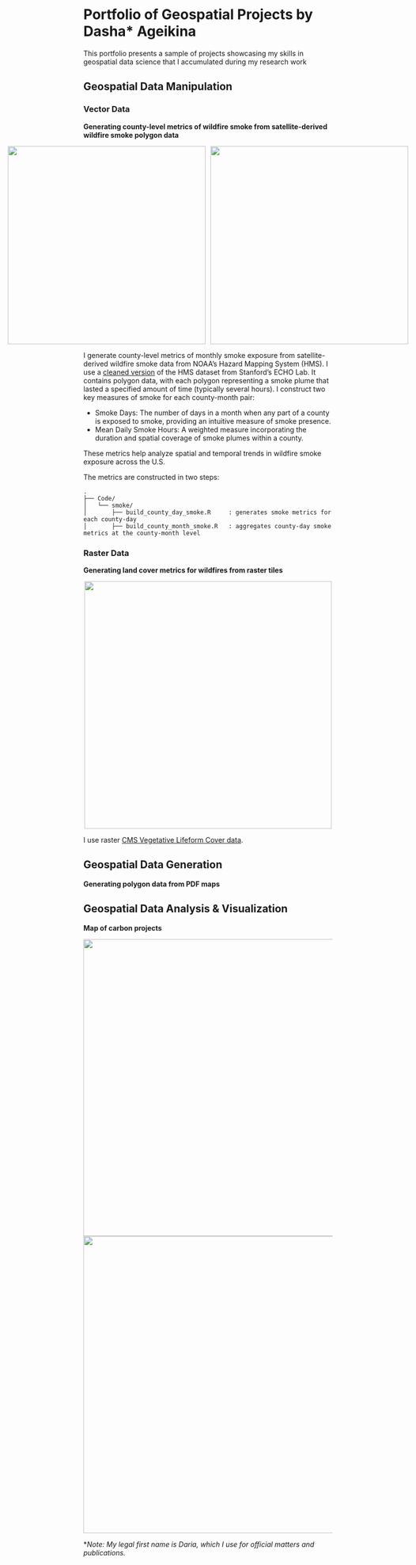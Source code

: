 # Portfolio of Geospatial Projects by Dasha* Ageikina

This portfolio presents a sample of projects showcasing my skills in geospatial data science that I accumulated during my research work

## Geospatial Data Manipulation

### Vector Data

**Generating county-level metrics of wildfire smoke from satellite-derived wildfire smoke polygon data**
<div align="center">
  <div style="display: flex; justify-content: center; gap: 10px;">
    <img src="https://github.com/user-attachments/assets/10e7d8e0-9442-4a49-8d9a-d5a42df61f49" width="400">
    <img src="https://github.com/user-attachments/assets/d24c7180-46ea-42fd-a9f2-feeee6388127" width="400">
  </div>
</div>

I generate county-level metrics of monthly smoke exposure from satellite-derived wildfire smoke data from NOAA’s Hazard Mapping System (HMS). I use a [cleaned version](https://github.com/echolab-stanford/wildfire-map-public/tree/main/data/smoke) of the HMS dataset from Stanford’s ECHO Lab. It contains polygon data, with each polygon representing a smoke plume that lasted a specified amount of time (typically several hours). I construct two key measures of smoke for each county-month pair:

 - Smoke Days: The number of days in a month when any part of a county is exposed to smoke, providing an intuitive measure of smoke presence.
 - Mean Daily Smoke Hours: A weighted measure incorporating the duration and spatial coverage of smoke plumes within a county.
   
These metrics help analyze spatial and temporal trends in wildfire smoke exposure across the U.S.

The metrics are constructed in two steps:

```
.
├── Code/                           
│   └── smoke/
│       ├── build_county_day_smoke.R     : generates smoke metrics for each county-day
│       ├── build_county_month_smoke.R   : aggregates county-day smoke metrics at the county-month level 
```

### Raster Data

**Generating land cover metrics for wildfires from raster tiles**
<div align="center">
<img src="https://github.com/user-attachments/assets/ad28920b-b7a0-4727-9f84-ab25b6134870" width="500">
</div>

I use raster [CMS Vegetative Lifeform Cover data](https://daac.ornl.gov/cgi-bin/dsviewer.pl?ds_id=1809).

## Geospatial Data Generation

**Generating polygon data from PDF maps**

## Geospatial Data Analysis & Visualization

**Map of carbon projects**
<div align="center">
<img src="https://github.com/user-attachments/assets/3ddaf18e-0e92-4755-b0ff-7d4f99b66817" width="600">
</div>

<div align="center">
<img src="https://github.com/user-attachments/assets/389c26b3-84b6-4aaa-a343-9888b24910c7" width="600">
</div>

**Note: My legal first name is Daria, which I use for official matters and publications.*
